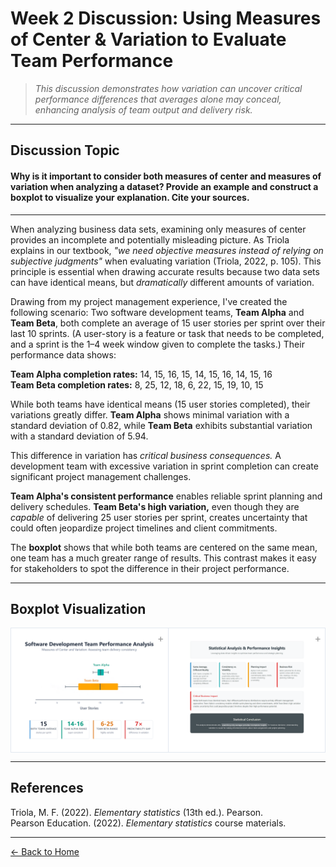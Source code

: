 # Week 2 Discussion: Using Measures of Center & Variation to Evaluate Team Performance

> *This discussion demonstrates how variation can uncover critical performance differences that averages alone may conceal, enhancing analysis of team output and delivery risk.*

---

## **Discussion Topic**

#### Why is it important to consider both measures of center and measures of variation when analyzing a dataset? Provide an example and construct a boxplot to visualize your explanation. Cite your sources.

---

When analyzing business data sets, examining only measures of center provides an incomplete and potentially misleading picture. As Triola explains in our textbook, *"we need objective measures instead of relying on subjective judgments"* when evaluating variation (Triola, 2022, p. 105). This principle is essential when drawing accurate results because two data sets can have identical means, but *dramatically* different amounts of variation.

Drawing from my project management experience, I've created the following scenario: Two software development teams, **Team Alpha** and **Team Beta**, both complete an average of 15 user stories per sprint over their last 10 sprints. (A user-story is a feature or task that needs to be completed, and a sprint is the 1–4 week window given to complete the tasks.) Their performance data shows:

**Team Alpha completion rates:** 14, 15, 16, 15, 14, 15, 16, 14, 15, 16  
**Team Beta completion rates:** 8, 25, 12, 18, 6, 22, 15, 19, 10, 15

While both teams have identical means (15 user stories completed), their variations greatly differ. **Team Alpha** shows minimal variation with a standard deviation of 0.82, while **Team Beta** exhibits substantial variation with a standard deviation of 5.94.

This difference in variation has *critical business consequences.* A development team with excessive variation in sprint completion can create significant project management challenges.

**Team Alpha's consistent performance** enables reliable sprint planning and delivery schedules. **Team Beta's high variation,** even though they are *capable* of delivering 25 user stories per sprint, creates uncertainty that could often jeopardize project timelines and client commitments.

The **boxplot** shows that while both teams are centered on the same mean, one team has a much greater range of results. This contrast makes it easy for stakeholders to spot the difference in their project performance.

---

## Boxplot Visualization

<div style="display: flex; flex-wrap: nowrap; max-width: 1100px; margin: 0 auto;">
  <div class="imageBorder" >
    <img
      src="https://github.com/GabrielleDominguez/Statics-Applied-Bridging-Data-Decision-Making-in-Project-Management/blob/7d08bfaa9184448e8e9e700a7997f08ebcab9333/Article%202%2C%20image%201%20v2.png?raw=true"
      alt="Boxplot Image 1"
      style="width: 100%; height: auto; display: block; cursor: pointer; border-radius: 0; transition: filter 0.3s ease;"
      class="zoomable"
    />
    <div class="plus">+</div>
  </div>

  <div class="imageBorder borderLeft" >
    <img
      src="https://github.com/GabrielleDominguez/Statics-Applied-Bridging-Data-Decision-Making-in-Project-Management/blob/7d08bfaa9184448e8e9e700a7997f08ebcab9333/Article%202%2C%20image%202%20v2.png?raw=true"
      alt="Boxplot Image 2"
      style="width: 100%; height: auto; display: block; cursor: pointer; border-radius: 0; transition: filter 0.3s ease;"
      class="zoomable"
    />
    <div style="position: absolute; top: 6px; right: 6px; font-size: 16px; color: rgba(0,0,0,0.4); pointer-events:none;">+</div>
  </div>
</div>

<style>
  
.imageBorder {
flex: 1; border: 1.5px solid #e2e8f0; position: relative; overflow: hidden;
}

.borderLeft {
border-left: none;
}

.plus {
position: absolute; top: 6px; right: 6px; font-size: 16px; color: rgba(0,0,0,0.4); pointer-events:none;
}
  
  /* Desktop: double size from 250px to ~500px */
  @media (min-width: 769px) {
    div[style*="flex: 1"] {
      min-width: 500px;
    }
    div[style*="flex: 1"]:hover img.zoomable {
      filter: brightness(0.85);
      transition: filter 0.3s ease;
    }
    div[style*="flex: 1"]:hover {
      box-shadow: none;
      filter: none;
      z-index: 10;
      transition: none;
    }
  }

  /* Mobile: keep exactly as is, side by side */
  @media (max-width: 768px) {
    div[style*="flex: 1"] {
      min-width: 45vw;
    }
  }

  /* Remove right border on last box */
  div[style*="flex: 1"]:last-child {
    border-right: none !important;
  }
</style>

<script>
  // Modal Zoom script unchanged
  const zoomables = document.querySelectorAll('.zoomable');
  const modal = document.createElement('div');
  modal.id = 'modal';
  modal.style.cssText = `
    display:none; 
    position:fixed; 
    z-index:1000; 
    top:0; left:0; 
    width:100vw; height:100vh; 
    background:rgba(0,0,0,0.8); 
    justify-content:center; 
    align-items:center;
  `;
  modal.innerHTML = `
    <span id="modal-close" style="position: fixed; top: 20px; right: 30px; color: white; font-size: 30px; font-weight: bold; cursor: pointer;">&times;</span>
    <img id="modal-img" src="" alt="" style="max-width: 90%; max-height: 90%; border-radius: 8px; box-shadow: 0 0 15px rgba(0,0,0,0.5);" />
  `;
  document.body.appendChild(modal);

  const modalImg = document.getElementById('modal-img');
  const modalClose = document.getElementById('modal-close');

  zoomables.forEach(img => {
    img.addEventListener('click', () => {
      modal.style.display = 'flex';
      modalImg.src = img.src;
      modalImg.alt = img.alt;
    });
  });

  modalClose.addEventListener('click', () => {
    modal.style.display = 'none';
    modalImg.src = '';
  });

  modal.addEventListener('click', e => {
    if (e.target === modal) {
      modal.style.display = 'none';
      modalImg.src = '';
    }
  });

  document.addEventListener('keydown', e => {
    if (e.key === 'Escape') {
      modal.style.display = 'none';
      modalImg.src = '';
    }
  });
</script>

---

## References

Triola, M. F. (2022). *Elementary statistics* (13th ed.). Pearson.  
Pearson Education. (2022). *Elementary statistics* course materials.

---

[← Back to Home](https://gabrielledominguez.github.io/Statics-Applied-Bridging-Data-Decision-Making-in-Project-Management/)

